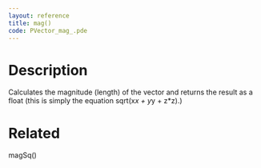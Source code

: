 ```yaml
---
layout: reference
title: mag()
code: PVector_mag_.pde
---
```


# Description

Calculates the magnitude (length) of the vector and returns the result as a float (this is simply the equation sqrt(x*x + y*y + z*z).)

# Related

magSq()
